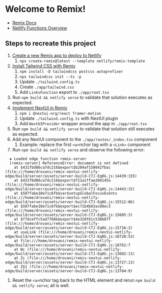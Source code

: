 # Welcome to Remix!

- [Remix Docs](https://remix.run/docs)
- [Netlify Functions Overview](https://docs.netlify.com/functions/overview)

## Steps to recreate this project

1. [Create a new Remix app to deploy to Netlify](https://docs.netlify.com/frameworks/remix/#create-a-new-remix-app-to-deploy-to-netlify)
    1. `npx create-remix@latest --template netlify/remix-template`
1. [Install Tailwind CSS with Remix](https://tailwindcss.com/docs/guides/remix)
    1. `npm install -D tailwindcss postcss autoprefixer`
    1. `npx tailwindcss init --ts -p`
    1. Update `./tailwind.config.ts`
    1. Create `./app/tailwind.css`
    1. Add `LinksFunction` export to `./app/root.tsx`
1. Run `npm build && netlify serve` to validate that solution executes as expected.
1. [Implement NextUI in Remix](https://nextui.org/docs/frameworks/remix)
    1. `npm i @nextui-org/react framer-motion`
    1. Update `./tailwind.config.ts` with NextUI plugin
    1. Add `NextUIProvider` wrapper around the app in `./app/root.tsx`
1. Run `npm build && netlify serve` to validate that solution still executes as expected.
1. Add any NextUI component to the `./app/routes/_index.tsx` component
    1. Example: replace the first `<a>`nchor tag with a `<Link>` component
1. Run `npm build && netlify serve` and observe the following error:
```
  ◈ Loaded edge function remix-server
  [remix-server] ReferenceError: document is not defined
    at $431fbd86ca7dc216$export$b204af158042fbac (file:///home/drovani/remix-nextui-netlify-edge/build/server/assets/server-build-CTJ-Eq0G.js:14439:155)
    at $431fbd86ca7dc216$export$f21a1ffae260145a (file:///home/drovani/remix-nextui-netlify-edge/build/server/assets/server-build-CTJ-Eq0G.js:14443:15)
    at $507fabe10e71c6fb$var$setupGlobalFocusEvents (file:///home/drovani/remix-nextui-netlify-edge/build/server/assets/server-build-CTJ-Eq0G.js:15512:86)
    at $507fabe10e71c6fb$export$ec71b4b83ac08ec3 (file:///home/drovani/remix-nextui-netlify-edge/build/server/assets/server-build-CTJ-Eq0G.js:15605:3)
    at $f7dceffc5ad7768b$export$4e328f61c538687f (file:///home/drovani/remix-nextui-netlify-edge/build/server/assets/server-build-CTJ-Eq0G.js:15716:3)
    at useLink (file:///home/drovani/remix-nextui-netlify-edge/build/server/assets/server-build-CTJ-Eq0G.js:18728:53)
    at file:///home/drovani/remix-nextui-netlify-edge/build/server/assets/server-build-CTJ-Eq0G.js:18762:7
    at Wc (file:///home/drovani/remix-nextui-netlify-edge/build/server/assets/server-build-CTJ-Eq0G.js:13602:13)
    at Zc (file:///home/drovani/remix-nextui-netlify-edge/build/server/assets/server-build-CTJ-Eq0G.js:13727:13)
    at Z$1 (file:///home/drovani/remix-nextui-netlify-edge/build/server/assets/server-build-CTJ-Eq0G.js:13784:9)
```
1. Reset the `<a>`nchor tag back to the HTML element and rerun `npm build && netlify serve`; all is well.